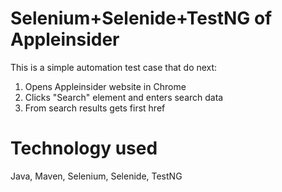 # Selenium+Selenide+TestNG of Appleinsider
This is a simple automation test case that do next:
1. Opens Appleinsider website in Chrome
2. Clicks "Search" element and enters search data
3. From search results gets first href
# Technology used
Java, Maven, Selenium, Selenide, TestNG
